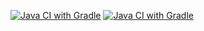 [![Java CI with Gradle](https://github.com/PavelRomanovQA/CardPatterns/actions/workflows/gradle.yml/badge.svg)](https://github.com/PavelRomanovQA/CardPatterns/actions/workflows/gradle.yml)
[![Java CI with Gradle](https://github.com/PavelRomanovQA/CardPatterns/actions/workflows/gradle.yml/badge.svg)](https://github.com/PavelRomanovQA/CardPatterns/actions/workflows/gradle.yml)
